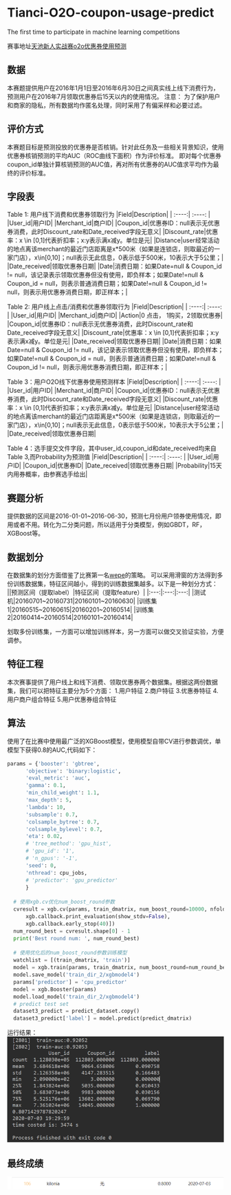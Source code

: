 # Tianci-O2O-coupon-usage-predict
The first time to participate in machine learning competitions

赛事地址[天池新人实战赛o2o优惠券使用预测](https://tianchi.aliyun.com/competition/entrance/231593/information)

## 数据
  本赛题提供用户在2016年1月1日至2016年6月30日之间真实线上线下消费行为，预测用户在2016年7月领取优惠券后15天以内的使用情况。
注意： 为了保护用户和商家的隐私，所有数据均作匿名处理，同时采用了有偏采样和必要过滤。

## 评价方式
  本赛题目标是预测投放的优惠券是否核销。针对此任务及一些相关背景知识，使用优惠券核销预测的平均AUC（ROC曲线下面积）作为评价标准。 即对每个优惠券coupon_id单独计算核销预测的AUC值，再对所有优惠券的AUC值求平均作为最终的评价标准。
  
## 字段表
Table 1: 用户线下消费和优惠券领取行为
|Field|Description|
| :----:| :----: |
|User_id|用户ID|
|Merchant_id|商户ID|
|Coupon_id|优惠券ID：null表示无优惠券消费，此时Discount_rate和Date_received字段无意义|
|Discount_rate|优惠率：x \in [0,1]代表折扣率；x:y表示满x减y。单位是元|
|Distance|user经常活动的地点离该merchant的最近门店距离是x*500米（如果是连锁店，则取最近的一家门店），x\in[0,10]；null表示无此信息，0表示低于500米，10表示大于5公里；|
|Date_received|领取优惠券日期|
|Date|消费日期：如果Date=null & Coupon_id != null，该记录表示领取优惠券但没有使用，即负样本；如果Date!=null & Coupon_id = null，则表示普通消费日期；如果Date!=null & Coupon_id != null，则表示用优惠券消费日期，即正样本；|

Table 2: 用户线上点击/消费和优惠券领取行为
|Field|Description|
| :----:| :----: |
|User_id|用户ID|
|Merchant_id|商户ID|
|Action|0 点击， 1购买，2领取优惠券|
|Coupon_id|优惠券ID：null表示无优惠券消费，此时Discount_rate和Date_received字段无意义|
|Discount_rate|优惠率：x \in [0,1]代表折扣率；x:y表示满x减y。单位是元|
|Date_received|领取优惠券日期|
|Date|消费日期：如果Date=null & Coupon_id != null，该记录表示领取优惠券但没有使用，即负样本；如果Date!=null & Coupon_id = null，则表示普通消费日期；如果Date!=null & Coupon_id != null，则表示用优惠券消费日期，即正样本；|

Table 3：用户O2O线下优惠券使用预测样本
|Field|Description|
| :----:| :----: |
|User_id|用户ID|
|Merchant_id|商户ID|
|Coupon_id|优惠券ID：null表示无优惠券消费，此时Discount_rate和Date_received字段无意义|
|Discount_rate|优惠率：x \in [0,1]代表折扣率；x:y表示满x减y。单位是元|
|Distance|user经常活动的地点离该merchant的最近门店距离是x*500米（如果是连锁店，则取最近的一家门店），x\in[0,10]；null表示无此信息，0表示低于500米，10表示大于5公里；|
|Date_received|领取优惠券日期|

Table 4：选手提交文件字段，其中user_id,coupon_id和date_received均来自Table 3,而Probability为预测值
|Field|Description|
| :----:| :----: |
|User_id|用户ID|
|Coupon_id|优惠券ID|
|Date_received|领取优惠券日期|
|Probability|15天内用券概率，由参赛选手给出|

## 赛题分析
  提供数据的区间是2016-01-01~2016-06-30，预测七月份用户领券使用情况，即用或者不用。转化为二分类问题，所以适用于分类模型，例如GBDT，RF，XGBoost等。
  
## 数据划分
  在数据集的划分方面借鉴了比赛第一名[wepe](https://github.com/wepe/O2O-Coupon-Usage-Forecast)的策略。
  可以采用滑窗的方法得到多份训练数据集，特征区间越小，得到的训练数据集越多。以下是一种划分方式：  
  ||预测区间（提取label）|特征区间（提取feature）|
  |:---:|:---:|:---:|
  |测试机|20160701~20160731|20160101~20160630|
  |训练集1|20160515~20160615|20160201~20160514|
  |训练集2|20160414~20160514|20160101~20160414|
  
  划取多份训练集，一方面可以增加训练样本，另一方面可以做交叉验证实验，方便调参。
  
## 特征工程
  本次赛事提供了用户线上和线下消费、领取优惠券两个数据集。根据这两份数据集，我们可以把特征主要分为5个方面：
    1.用户特征
    2.商户特征
    3.优惠券特征
    4.用户商户组合特征
    5.用户优惠券组合特征
 
 ## 算法
 使用了在比赛中使用最广泛的XGBoost模型，使用模型自带CV进行参数调优，单模型下获得0.8的AUC,代码如下：

```Python
params = {'booster': 'gbtree',
      'objective': 'binary:logistic',
      'eval_metric': 'auc',
      'gamma': 0.1,
      'min_child_weight': 1.1,
      'max_depth': 5,
      'lambda': 10,
      'subsample': 0.7,
      'colsample_bytree': 0.7,
      'colsample_bylevel': 0.7,
      'eta': 0.02,
      # 'tree_method': 'gpu_hist',
      # 'gpu_id': '1',
      # 'n_gpus': '-1',
      'seed': 0,
      'nthread': cpu_jobs,
      # 'predictor': 'gpu_predictor'
      }
      
  # 使用xgb.cv优化num_boost_round参数
  cvresult = xgb.cv(params, train_dmatrix, num_boost_round=10000, nfold=2, metrics='auc', seed=0, callbacks=[
      xgb.callback.print_evaluation(show_stdv=False),
      xgb.callback.early_stop(40)])
  num_round_best = cvresult.shape[0] - 1
  print('Best round num: ', num_round_best)
  
  # 使用优化后的num_boost_round参数训练模型
  watchlist = [(train_dmatrix, 'train')]
  model = xgb.train(params, train_dmatrix, num_boost_round=num_round_best, evals=watchlist)
  model.save_model('train_dir_2/xgbmodel4')
  params['predictor'] = 'cpu_predictor'
  model = xgb.Booster(params)
  model.load_model('train_dir_2/xgbmodel4')
  # predict test set
  dataset3_predict = predict_dataset.copy()
  dataset3_predict['label'] = model.predict(predict_dmatrix)
  ```
  
  运行结果：
  ![](https://github.com/kilone/Tianci-O2O-coupon-usage-predict/blob/master/Data/%E6%89%B9%E6%B3%A8%202020-07-03%20214842.png)
  
  ## 最终成绩
  ![](https://github.com/kilone/Tianci-O2O-coupon-usage-predict/blob/master/Data/final%20score.png)
   
  
  

